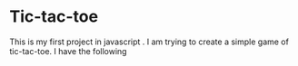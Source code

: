 # Tic-tac-toe
This is my first project in javascript . I am trying to create a simple game of tic-tac-toe. I have the following
